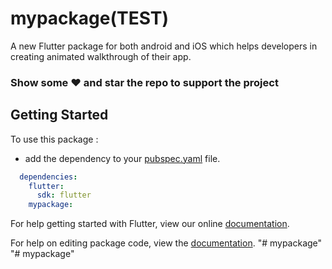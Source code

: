 # mypackage(TEST)
A new Flutter package for both android and iOS which helps developers in creating animated walkthrough of their app.

### Show some :heart: and star the repo to support the project
## Getting Started

To use this package :

* add the dependency to your [pubspec.yaml](https://github.com/mahmoudalaa97/mypackage/blob/master/pubspec.yaml) file.

```yaml
  dependencies:
    flutter:
      sdk: flutter
    mypackage:
```
For help getting started with Flutter, view our online [documentation](https://flutter.io/).

For help on editing package code, view the [documentation](https://flutter.io/developing-packages/).
"# mypackage" 
"# mypackage" 
